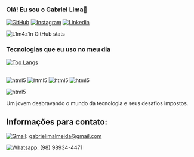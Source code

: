 
### Olá! Eu sou o Gabriel Lima👋

[![GitHub](https://img.shields.io/badge/GitHub-100000?style=for-the-badge&logo=github&logoColor=white)](https://github.com/L1m4z1n)
[![Instagram](https://img.shields.io/badge/Instagram-E4405F?style=for-the-badge&logo=instagram&logoColor=white)](https://www.instagram.com/liminhakk/)
[![Linkedin](https://img.shields.io/badge/LinkedIn-0077B5?style=for-the-badge&logo=linkedin&logoColor=white)](https://www.linkedin.com/in/gabriel-lima-19a305292/)

![L1m4z1n GitHub stats](https://github-readme-stats.vercel.app/api?username=L1m4z1n&show_icons=true&theme=dracula)

### Tecnologias que eu uso no meu dia
[![Top Langs](https://github-readme-stats.vercel.app/api/top-langs/?username=L1m4z1n&layout=donut-vertical)](https://github.com/L1m4z1n/github-readme-stats)

<div style="display: inline_block"><br/>
    <img aling="center" alt="html5" src="https://img.shields.io/badge/HTML5-E34F26?style=for-the-badge&logo=html5&logoColor=white"/>

<img aling="center" alt="html5" src="https://img.shields.io/badge/CSS3-1572B6?style=for-the-badge&logo=css3&logoColor=white"/>

 <img aling="center" alt="html5" src="https://img.shields.io/badge/JavaScript-F7DF1E?style=for-the-badge&logo=javascript&logoColor=black"/>

 <img aling="center" alt="html5" src="https://img.shields.io/badge/C-00599C?style=for-the-badge&logo=c&logoColor=white"/>

 <img aling="center" alt="html5" src="https://img.shields.io/badge/Windows-0078D6?style=for-the-badge&logo=windows&logoColor=white"/><br/>

 Um jovem desbravando o mundo da tecnologia e seus desafios impostos.

 ## Informações para contato:
 [![Gmail](https://img.shields.io/badge/Gmail-D14836?style=for-the-badge&logo=gmail&logoColor=white)](gabrielimalmeida@gmail.com): gabrielimalmeida@gmail.com
 
 [![Whatsapp](https://img.shields.io/badge/WhatsApp-25D366?style=for-the-badge&logo=whatsapp&logoColor=white)](https://w.app/Ya7eW3): (98) 98934-4471
